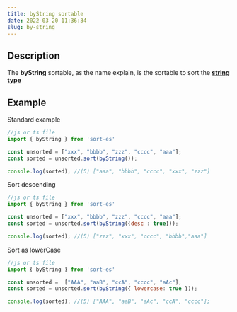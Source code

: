 ```yaml
---
title: byString sortable
date: 2022-03-20 11:36:34
slug: by-string
---
```

## Description
The **byString** sortable, as the name explain, is the sortable to sort the 
[**string type**](https://www.typescriptlang.org/docs/handbook/basic-types.html#string)

## Example

Standard example
```javascript
//js or ts file
import { byString } from 'sort-es'

const unsorted = ["xxx", "bbbb", "zzz", "cccc", "aaa"];
const sorted = unsorted.sort(byString());

console.log(sorted); //(5) ["aaa", "bbbb", "cccc", "xxx", "zzz"]
```

Sort descending
```javascript
//js or ts file
import { byString } from 'sort-es'

const unsorted = ["xxx", "bbbb", "zzz", "cccc", "aaa"];
const sorted = unsorted.sort(byString({desc : true}));

console.log(sorted); //(5) ["zzz", "xxx", "cccc", "bbbb","aaa"]
```



Sort as lowerCase
```javascript
//js or ts file
import { byString } from 'sort-es'

const unsorted =  ["AAA", "aaB", "ccA", "cccc", "aAc"];
const sorted = unsorted.sort(byString({ lowercase: true }));

console.log(sorted); //(5) ["AAA", "aaB", "aAc", "ccA", "cccc"];
```

